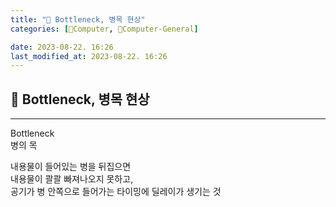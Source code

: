 ```yaml
---
title: "🌚 Bottleneck, 병목 현상"
categories: [💫Computer, 🌚Computer-General]

date: 2023-08-22. 16:26
last_modified_at: 2023-08-22. 16:26
---
```


## 💫 Bottleneck, 병목 현상

---

Bottleneck  
병의 목  

내용물이 들어있는 병을 뒤집으면  
내용물이 콸콸 빠져나오지 못하고,  
공기가 병 안쪽으로 들어가는 타이밍에 딜레이가 생기는 것  
